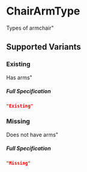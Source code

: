 # ChairArmType

 Types of armchair"


 ## Supported Variants

###  Existing

 Has arms"



##### Full Specification
```json
"Existing"
```

###  Missing

 Does not have arms"



##### Full Specification
```json
"Missing"
```


